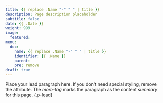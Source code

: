 ```yaml
---
title: {{ replace .Name "-" " " | title }}
description: Page description placeholder
subtitle: false
date: {{ .Date }} 
weight: 999
image:
  featured: 
menu:
  doc:
    name: {{ replace .Name "-" " " | title }}
    identifier: {{ .Name }}
    parent: 
    pre: remove
draft: true
---
```


Place your lead paragraph here. If you don't need special styling, remove the attribute. The *more-tag* marks the paragraph as the content *summary* for this page.
{.p-lead} <!--more-->
